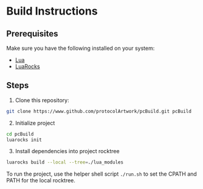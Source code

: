 # Build Instructions

## Prerequisites

Make sure you have the following installed on your system:

- [Lua](https://www.lua.org/)
- [LuaRocks](https://luarocks.org/)

## Steps

1. Clone this repository:
```bash
git clone https://www.github.com/protocolArtwork/pcBuild.git pcBuild
```
2. Initialize project
```bash
cd pcBuild
luarocks init
```
3. Install dependencies into project rocktree
```bash
luarocks build --local --tree=./lua_modules
```

To run the project, use the helper shell script `./run.sh` to set the CPATH and PATH for the local rocktree.
